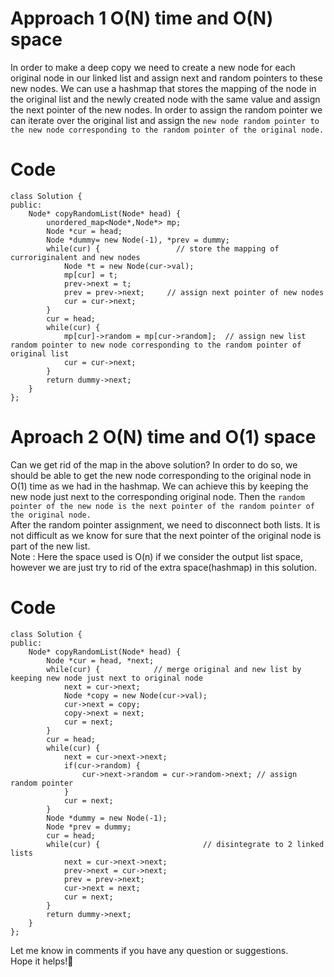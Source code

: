 # Approach 1 O(N) time and O(N) space
In order to make a deep copy we need to create a new node for each original node in our linked list and assign next and random pointers to these new nodes. We can use a hashmap that stores the mapping of the node in the original list and the newly created node with the same value and assign the next pointer of the new nodes. In order to assign the random pointer we can iterate over the original list and assign the ```new node random pointer to the new node corresponding to the random pointer of the original node.```


# Code
```
class Solution {
public:
    Node* copyRandomList(Node* head) {
        unordered_map<Node*,Node*> mp;
        Node *cur = head;
        Node *dummy= new Node(-1), *prev = dummy;
        while(cur) {                 // store the mapping of curroriginalent and new nodes
            Node *t = new Node(cur->val);
            mp[cur] = t;
            prev->next = t;
            prev = prev->next;     // assign next pointer of new nodes
            cur = cur->next;
        }
        cur = head;
        while(cur) {            
            mp[cur]->random = mp[cur->random];  // assign new list random pointer to new node corresponding to the random pointer of original list
            cur = cur->next;
        }
        return dummy->next;
    }
};
```

# Aproach 2 O(N) time and O(1) space
Can we get rid of the map in the above solution? In order to do so, we should be able to get the new node corresponding to the original node in O(1) time as we had in the hashmap. We can achieve this by keeping the new node just next to the corresponding original node. Then the ```random pointer of the new node is the next pointer of the random pointer of the original node.```<br>
After the random pointer assignment, we need to disconnect both lists. It is not difficult as we know for sure that the next pointer of the original node is part of the new list.<br>
Note : Here the space used is O(n) if we consider the output list space, however we are just try to rid of the extra space(hashmap) in this solution.

# Code
```
class Solution {
public:
    Node* copyRandomList(Node* head) {
        Node *cur = head, *next;
        while(cur) {            // merge original and new list by keeping new node just next to original node
            next = cur->next;
            Node *copy = new Node(cur->val);
            cur->next = copy;
            copy->next = next;
            cur = next;
        }
        cur = head;
        while(cur) {
            next = cur->next->next;
            if(cur->random) {
                cur->next->random = cur->random->next; // assign random pointer
            }
            cur = next;
        }
        Node *dummy = new Node(-1);
        Node *prev = dummy;
        cur = head;
        while(cur) {                       // disintegrate to 2 linked lists
            next = cur->next->next;
            prev->next = cur->next;
            prev = prev->next;
            cur->next = next;
            cur = next;
        }
        return dummy->next;
    }
};
```

Let me know in comments if you have any question or suggestions.<br>
Hope it helps!🙂
